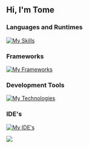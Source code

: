 ## Hi, I'm Tome

### Languages and Runtimes
[![My Skills](https://skillicons.dev/icons?i=cs,java,kotlin,js,ts,html,css,nodejs,php,python,c,bash)](https://skillicons.dev)

### Frameworks
[![My Frameworks](https://skillicons.dev/icons?i=dotnet,solidjs,express,tailwind,bootstrap,laravel,react,flask,angular)](https://skillicons.dev)

### Development Tools
[![My Technologies](https://skillicons.dev/icons?i=mysql,github,git,figma,sqlite,docker,rabbitmq,linux,ubuntu)](https://skillicons.dev)

### IDE's
[![My IDE's](https://skillicons.dev/icons?i=vscode,visualstudio,idea)](https://skillicons.dev)


![](https://github.com/user-attachments/assets/8e3565f9-d02b-4cb0-a6e3-7c4b5f1b8f22)

